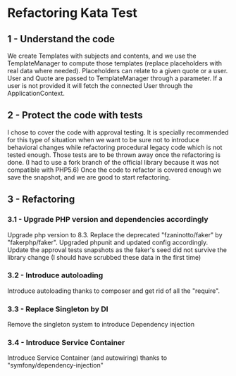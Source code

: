 # Refactoring Kata Test

## 1 - Understand the code
We create Templates with subjects and contents, and we use the TemplateManager
to compute those templates (replace placeholders with real data where needed).
Placeholders can relate to a given quote or a user.
User and Quote are passed to TemplateManager through a parameter.
If a user is not provided it will fetch the connected User through the ApplicationContext.

## 2 - Protect the code with tests
I chose to cover the code with approval testing.
It is specially recommended for this type of situation when we want to be sure not to introduce
behavioral changes while refactoring procedural legacy code which is not tested enough.
Those tests are to be thrown away once the refactoring is done.
(I had to use a fork branch of the official library because it was not compatible with PHP5.6)
Once the code to refactor is covered enough we save the snapshot, and we are good to start refactoring.

## 3 - Refactoring
### 3.1 - Upgrade PHP version and dependencies accordingly
Upgrade php version to 8.3.
Replace the deprecated "fzaninotto/faker" by "fakerphp/faker".
Upgraded phpunit and updated config accordingly.
Update the approval tests snapshots as the faker's seed did not survive the library change (I should have scrubbed these data in the first time)
### 3.2 - Introduce autoloading
Introduce autoloading thanks to composer and get rid of all the "require".
### 3.3 - Replace Singleton by DI
Remove the singleton system to introduce Dependency injection
### 3.4 - Introduce Service Container
Introduce Service Container (and autowiring) thanks to "symfony/dependency-injection"
